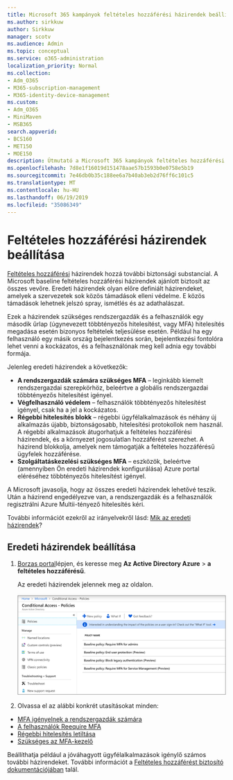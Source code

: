 ```yaml
---
title: Microsoft 365 kampányok feltételes hozzáférési házirendek beállítása
ms.author: sirkkuw
author: Sirkkuw
manager: scotv
ms.audience: Admin
ms.topic: conceptual
ms.service: o365-administration
localization_priority: Normal
ms.collection:
- Adm_O365
- M365-subscription-management
- M365-identity-device-management
ms.custom:
- Adm_O365
- MiniMaven
- MSB365
search.appverid:
- BCS160
- MET150
- MOE150
description: Útmutató a Microsoft 365 kampányok feltételes hozzáférési házirendek beállítása.
ms.openlocfilehash: 7d8e1f16019d151478aae57b1593b0e0758e5b19
ms.sourcegitcommit: 7e46db0b35c188ee6a7b40ab3eb2d76ff6c101c5
ms.translationtype: MT
ms.contentlocale: hu-HU
ms.lasthandoff: 06/19/2019
ms.locfileid: "35086349"
---
```

# <a name="set-up-conditional-access-policies"></a>Feltételes hozzáférési házirendek beállítása

[Feltételes hozzáférési](https://docs.microsoft.com/azure/active-directory/conditional-access/overview) házirendek hozzá további biztonsági substancial. A Microsoft baseline feltételes hozzáférési házirendek ajánlott biztosít az összes vevőre. Eredeti házirendek olyan előre definiált házirendeket, amelyek a szervezetek sok közös támadások elleni védelme. E közös támadások lehetnek jelszó spray, ismétlés és az adathalászat.

Ezek a házirendek szükséges rendszergazdák és a felhasználók egy második űrlap (úgynevezett többtényezős hitelesítést, vagy MFA) hitelesítés megadása esetén bizonyos feltételek teljesülése esetén. Például ha egy felhasználó egy másik ország bejelentkezés során, bejelentkezési fontolóra lehet venni a kockázatos, és a felhasználónak meg kell adnia egy további formája. 

Jelenleg eredeti házirendek a következők:
- **A rendszergazdák számára szükséges MFA** – leginkább kiemelt rendszergazdai szerepkörhöz, beleértve a globális rendszergazdai többtényezős hitelesítést igényel.
- **Végfelhasználó védelem** – felhasználók többtényezős hitelesítést igényel, csak ha a jel a kockázatos. 
- **Régebbi hitelesítés blokk** – régebbi ügyfélalkalmazások és néhány új alkalmazás újabb, biztonságosabb, hitelesítési protokollok nem használ. A régebbi alkalmazások átugorhatjuk a feltételes hozzáférési házirendek, és a környezet jogosulatlan hozzáférést szerezhet. A házirend blokkolja, amelyek nem támogatják a feltételes hozzáférésű ügyfelek hozzáférése. 
- **Szolgáltatáskezelési szükséges MFA** – eszközök, beleértve (amennyiben Ön eredeti házirendek konfigurálása) Azure portal eléréséhez többtényezős hitelesítést igényel. 

A Microsoft javasolja, hogy az összes eredeti házirendek lehetővé teszik. Után a házirend engedélyezve van, a rendszergazdák és a felhasználók regisztrálni Azure Multii-tényező hitelesítés kéri.

További információt ezekről az irányelvekről lásd: [Mik az eredeti házirendek](https://docs.microsoft.com/azure/active-directory/conditional-access/concept-baseline-protection)?


## <a name="set-up-baseline-policies"></a>Eredeti házirendek beállítása

1. [Borzas portal](https://portal.azure.com)lépjen, és keresse meg **Az Active Directory Azure** \> **a feltételes hozzáférésű**.
    
    Az eredeti házirendek jelennek meg az oldalon. <br/> <br/>
    ![A feltételes hozzáférésű eredeti szabályzatok listája lap.](media/baslinepolicies.png)
1. Olvassa el az alábbi konkrét utasításokat minden:

  - [MFA igényelnek a rendszergazdák számára](https://docs.microsoft.com/en-us/azure/active-directory/conditional-access/howto-baseline-protect-administrators)
- [A felhasználók Reequire MFA](https://docs.microsoft.com/en-us/azure/active-directory/conditional-access/howto-baseline-protect-end-users)  
 - [Régebbi hitelesítés letiltása](https://docs.microsoft.com/en-us/azure/active-directory/conditional-access/howto-baseline-protect-legacy-auth)
  - [Szükséges az MFA-kezelő](https://docs.microsoft.com/azure/active-directory/conditional-access/howto-baseline-protect-azure)

Beállíthatja például a jóváhagyott ügyfélalkalmazások igénylő számos további házirendeket. További információt a [Feltételes hozzáférést biztosító dokumentációjában](https://docs.microsoft.com/azure/active-directory/conditional-access/) talál.